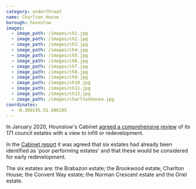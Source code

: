 ```yaml
---
category: underthreat
name: Charlton House 
borough: hounslow
images:
  - image_path: /images/ch1.jpg
  - image_path: /images/ch2.jpg
  - image_path: /images/ch3.jpg
  - image_path: /images/ch4.jpg
  - image_path: /images/ch5.jpg
  - image_path: /images/ch6.jpg
  - image_path: /images/ch7.jpg
  - image_path: /images/ch8.jpg
  - image_path: /images/ch9.jpg
  - image_path: /images/ch10.jpg
  - image_path: /images/ch11.jpg
  - image_path: /images/ch12.jpg
  - image_path: /images/charltonhouse.jpg
coordinates:
  - -0.300195,51.486105
---
```

In January 2020, Hounslow's Cabinet [agreed a comprehensive review](https://democraticservices.hounslow.gov.uk/documents/s157644/CEX432%20Housing%20Estate%20Regeneration%20Programme.pdf) of its 171 council estates with a view to infill or redevelopment.

In the [Cabinet report](https://democraticservices.hounslow.gov.uk/documents/s157644/CEX432%20Housing%20Estate%20Regeneration%20Programme.pdf) it was agreed that six estates had already been identified as 'poor performing estates' and that these would be considered for early redevelopment.

The six estates are: the Brabazon estate; the Brookwood estate; Charlton House; the Convent Way estate; the Norman Crescent estate and the Oriel estate.

